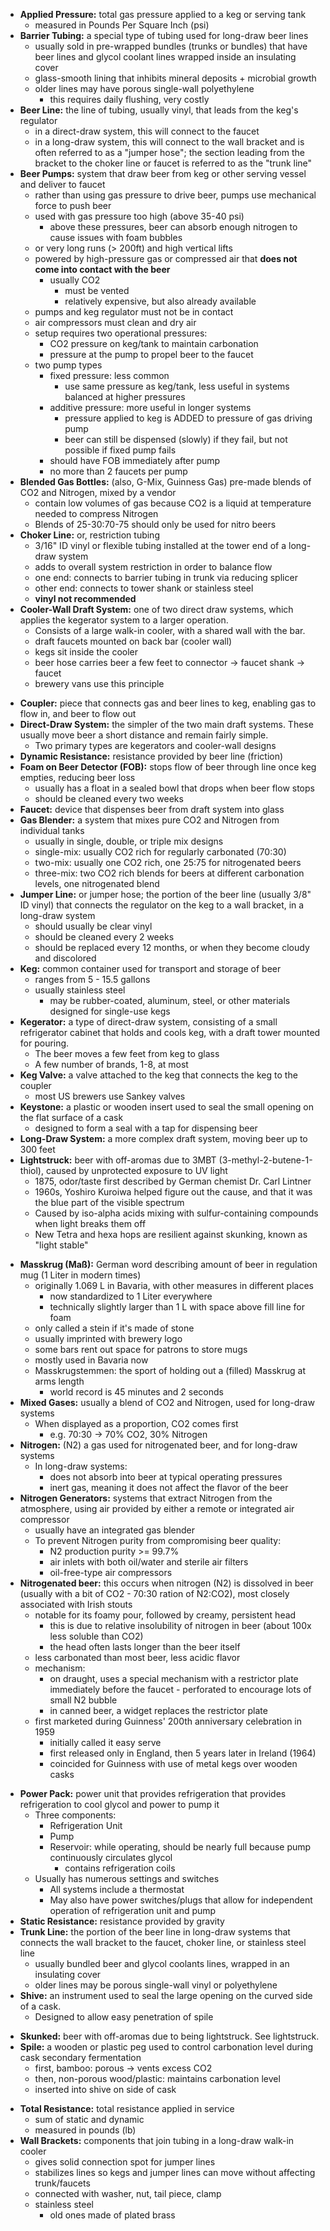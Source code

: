 - **Applied Pressure:** total gas pressure applied to a keg or serving tank
	- measured in Pounds Per Square Inch (psi)
- **Barrier Tubing:** a special type of tubing used for long-draw beer lines
	- usually sold in pre-wrapped bundles (trunks or bundles) that have beer lines and glycol coolant lines  wrapped inside an insulating cover
	- glass-smooth lining that inhibits mineral deposits + microbial growth
	- older lines may have porous single-wall polyethylene
		- this requires daily flushing, very costly
- **Beer Line:** the line of tubing, usually vinyl, that leads from the keg's regulator
	- in a direct-draw system, this will connect to the faucet
	- in a long-draw system, this will connect to the wall bracket and is often referred to as a "jumper hose"; the section leading from the bracket to the choker line or faucet is referred to as the "trunk line"
- **Beer Pumps:** system that draw beer from keg or other serving vessel and deliver to faucet
	- rather than using gas pressure to drive beer, pumps use mechanical force to push beer
	- used with gas pressure too high (above 35-40 psi)
		- above these pressures, beer can absorb enough nitrogen to cause issues with foam bubbles
	- or very long runs (> 200ft) and high vertical lifts
	- powered by high-pressure gas or compressed air that **does not come into contact with the beer**
		- usually CO2
			- must be vented
			- relatively expensive, but also already available
	- pumps and keg regulator must not be in contact
	- air compressors must clean and dry air
	- setup requires two operational pressures:
		- CO2 pressure on keg/tank to maintain carbonation
		- pressure at the pump to propel beer to the faucet
	- two pump types
		- fixed pressure: less common
			- use same pressure as keg/tank, less useful in systems balanced at higher pressures
		- additive pressure: more useful in longer systems
			- pressure applied to keg is ADDED to pressure of gas driving pump
			- beer can still be dispensed (slowly) if they fail, but not possible if fixed pump fails
		- should have FOB immediately after pump
		- no more than 2 faucets per pump
- **Blended Gas Bottles:** (also, G-Mix, Guinness Gas) pre-made blends of CO2 and Nitrogen, mixed by a vendor
	- contain low volumes of gas because CO2 is a liquid at temperature needed to compress Nitrogen
	- Blends of 25-30:70-75 should only be used for nitro beers
- **Choker Line:** or, restriction tubing
	- 3/16" ID vinyl or flexible tubing installed at the tower end of a long-draw system
	- adds to overall system restriction in order to balance flow
	- one end: connects to barrier tubing in trunk via reducing splicer
	- other end: connects to tower shank or stainless steel
	- **vinyl not recommended**
- **Cooler-Wall Draft System:** one of two direct draw systems, which applies the kegerator system to a larger operation.
	* Consists of a large walk-in cooler, with a shared wall with the bar. 
	* draft faucets mounted on back bar (cooler wall)
	* kegs sit inside the cooler
	* beer hose carries beer a few feet to connector -> faucet shank -> faucet
	* brewery vans use this principle
* **Coupler:** piece that connects gas and beer lines to keg, enabling gas to flow in, and beer to flow out
* **Direct-Draw System:** the simpler of the two main draft systems. These usually move beer a short distance and remain fairly simple.
	* Two primary types are kegerators and cooler-wall designs
* **Dynamic Resistance:** resistance provided by beer line (friction)
* **Foam on Beer Detector (FOB):** stops flow of beer through line once keg empties, reducing beer loss
	* usually has a float in a sealed bowl that drops when beer flow stops
	* should be cleaned every two weeks
* **Faucet:** device that dispenses beer from draft system into glass
* **Gas Blender:** a system that mixes pure CO2 and Nitrogen from individual tanks
	* usually in single, double, or triple mix designs
	* single-mix: usually CO2 rich for regularly carbonated (70:30)
	* two-mix: usually one CO2 rich, one 25:75 for nitrogenated beers
	* three-mix: two CO2 rich blends for beers at different carbonation levels, one nitrogenated blend
* **Jumper Line:** or jumper hose; the portion of the beer line (usually 3/8" ID vinyl) that connects the regulator on the keg to a wall bracket, in a long-draw system
	* should usually be clear vinyl
	* should be cleaned every 2 weeks
	* should be replaced every 12 months, or when they become cloudy and discolored
* **Keg:** common container used for transport and storage of beer
	* ranges from 5 - 15.5 gallons
	* usually stainless steel
		* may be rubber-coated, aluminum, steel, or other materials designed for single-use kegs
* **Kegerator:** a type of direct-draw system, consisting of a small refrigerator cabinet that holds and cools keg, with a draft tower mounted for pouring.
	* The beer moves a few feet from keg to glass
	* A few number of brands, 1-8, at most
* **Keg Valve:** a valve attached to the keg that connects the keg to the coupler
	* most US brewers use Sankey valves
* **Keystone:** a plastic or wooden insert used to seal the small opening on the flat surface of a cask
	* designed to form a seal with a tap for dispensing beer
* **Long-Draw System:** a more complex draft system, moving beer up to 300 feet
* **Lightstruck:** beer with off-aromas due to 3MBT (3-methyl-2-butene-1-thiol), caused by unprotected exposure to UV light
	* 1875, odor/taste first described by German chemist Dr. Carl Lintner
	* 1960s, Yoshiro Kuroiwa helped figure out the cause, and that it was the blue part of the visible spectrum
	* Caused by iso-alpha acids mixing with sulfur-containing compounds when light breaks them off
	* New Tetra and hexa hops are resilient against skunking, known as "light stable"
- **Masskrug (Maß):** German word describing amount of beer in regulation mug (1 Liter in modern times)
	- originally 1.069 L in Bavaria, with other measures in different places
		- now standardized to 1 Liter everywhere
		- technically slightly larger than 1 L with space above fill line for foam
	- only called a stein if it's made of stone
	- usually imprinted with brewery logo
	- some bars rent out space for patrons to store mugs
	- mostly used in Bavaria now
	- Masskrugstemmen: the sport of holding out a (filled) Masskrug at arms length
		- world record is 45 minutes and 2 seconds
- **Mixed Gases:** usually a blend of CO2 and Nitrogen, used for long-draw systems
	- When displayed as a proportion, CO2 comes first
		- e.g. 70:30 -> 70% CO2, 30% Nitrogen
- **Nitrogen:** (N2) a gas used for nitrogenated beer, and for long-draw systems
	- In long-draw systems:
		- does not absorb into beer at typical operating pressures
		- inert gas, meaning it does not affect the flavor of the beer
- **Nitrogen Generators:** systems that extract Nitrogen from the atmosphere, using air provided by either a remote or integrated air compressor
	- usually have an integrated gas blender
	- To prevent Nitrogen purity from compromising beer quality:
		- N2 production purity >= 99.7%
		- air inlets with both oil/water and sterile air filters
		- oil-free-type air compressors
- **Nitrogenated beer:** this occurs when nitrogen (N2) is dissolved in beer (usually with a bit of CO2 - 70:30 ration of N2:CO2), most closely associated with Irish stouts
	* notable for its foamy pour, followed by creamy, persistent head 
		* this is due to relative insolubility of nitrogen in beer (about 100x less soluble than CO2)
		* the head often lasts longer than the beer itself
	* less carbonated than most beer, less acidic flavor
	* mechanism:
		* on draught, uses a special mechanism with a restrictor plate immediately before the faucet - perforated to encourage lots of small N2 bubble
		* in canned beer, a widget replaces the restrictor plate
	* first marketed during Guinness' 200th anniversary celebration in 1959
		* initially called it easy serve
		* first released only in England, then 5 years later in Ireland (1964)
		* coincided for Guinness with use of metal kegs over wooden casks
* **Power Pack:** power unit that provides refrigeration that provides refrigeration to cool glycol and power to pump it
	* Three components:
		* Refrigeration Unit
		* Pump
		* Reservoir: while operating, should be nearly full because pump continuously circulates glycol
			* contains refrigeration coils
	* Usually has numerous settings and switches
		* All systems include a thermostat
		* May also have power switches/plugs that allow for independent operation of refrigeration unit and pump
* **Static Resistance:** resistance provided by gravity
* **Trunk Line:** the portion of the beer line in long-draw systems that connects the wall bracket to the faucet, choker line, or stainless steel line
	* usually bundled beer and glycol coolants lines, wrapped in an insulating cover
	* older lines may be porous single-wall vinyl or polyethylene
* **Shive:** an instrument used to seal the large opening on the curved side of a cask.
	* Designed to allow easy penetration of spile
- **Skunked:** beer with off-aromas due to being lightstruck. See lightstruck.
- **Spile:** a wooden or plastic peg used to control carbonation level during cask secondary fermentation
	* first, bamboo: porous -> vents excess CO2
	* then, non-porous wood/plastic: maintains carbonation level
	* inserted into shive on side of cask
* **Total Resistance:** total resistance applied in service
	* sum of static and dynamic
	* measured in pounds (lb)
* **Wall Brackets:** components that join tubing in a long-draw walk-in cooler
	* gives solid connection spot for jumper lines
	* stabilizes lines so kegs and jumper lines can move without affecting trunk/faucets
	* connected with washer, nut, tail piece, clamp
	* stainless steel
		* old ones made of plated brass